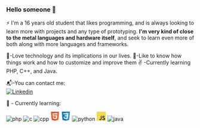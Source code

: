 ### Hello someone 👋
⚡ I'm a 16 years old student that likes programming, and is always looking to learn more with projects and any type of prototyping.
**I'm very kind of close to the metal languages and hardware itself**, and seek to learn even more of both along with more languages and frameworks.

💬-Love technology and its implications in our lives.
🤔-Like to know how things work and how to customize and improve them
✌️ -Currently learning PHP, C++, and Java.

📬-You can contact me:<br> [![Linkedin](https://img.shields.io/badge/LinkedIn-0077B5?style=for-the-badge&logo=linkedin&logoColor=white)](https://www.linkedin.com/in/felipe-estevanatto-802701197/)

🔭 - Currently learning:<br>
<p align="left">
  <img src="https://raw.githubusercontent.com/jmnote/z-icons/master/svg/php.svg" alt="php" width="25" height="25"/>
  <img src="https://raw.githubusercontent.com/jmnote/z-icons/master/svg/c.svg" alt="c" width="25" height="25"/>
  <img src="https://raw.githubusercontent.com/jmnote/z-icons/master/svg/cpp.svg" alt="cpp" width="25" height="25"/> 
  <img src="https://raw.githubusercontent.com/devicons/devicon/master/icons/html5/html5-original.svg" alt="html5"  width="25" height="25"/>
  <img src="https://raw.githubusercontent.com/devicons/devicon/master/icons/css3/css3-original.svg" alt="css3"  width="25" height="25"/>
  <img src="https://raw.githubusercontent.com/jmnote/z-icons/master/svg/python.svg" alt="python" width="25" height="25"/>
  <img src="https://raw.githubusercontent.com/devicons/devicon/master/icons/javascript/javascript-original.svg" alt="javascript" width="25" height="25"/>
  <img src="https://raw.githubusercontent.com/jmnote/z-icons/master/svg/java.svg" alt="java" width="25" height="25"/> 
</p>
